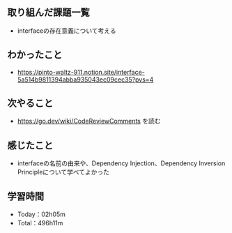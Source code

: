 ## 取り組んだ課題一覧
- interfaceの存在意義について考える
 
## わかったこと
- https://pinto-waltz-911.notion.site/interface-5a514b9811394abba935043ec09cec35?pvs=4

## 次やること
- https://go.dev/wiki/CodeReviewComments を読む

## 感じたこと
- interfaceの名前の由来や、Dependency Injection、Dependency Inversion Principleについて学べてよかった

## 学習時間
- Today：02h05m
- Total：496h11m
